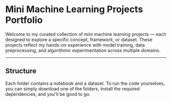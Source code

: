 # Mini Machine Learning Projects Portfolio

Welcome to my curated collection of mini machine learning projects — each designed to explore a specific concept, framework, or dataset. These projects reflect my hands-on experience with model training, data preprocessing, and algorithmic experimentation across multiple domains.

---

## Structure

Each folder contains a notebook and a dataset. To run the code yourselves, you can simply download one of the folders, install the required dependencies, and you'll be good to go.
